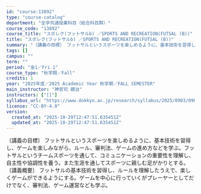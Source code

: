 ```yaml
---
id: "course:13892"
type: "course-catalog"
department: "全学共通授業科目（総合科目群）"
course_code: "13892"
course_title: "スポレク(フットサルb) ／SPORTS AND RECREATION(FUTSAL (B))"
title: "スポレク(フットサルb) ／SPORTS AND RECREATION(FUTSAL (B))"
summary: "〔講義の目標〕 フットサルというスポーツを楽しめるように、基本技術を習得し、ゲームを楽しみながら、ルール、審判法、ゲームの進め方などを学ぶ。フットサルというチームスポーツを通して、コミュニケーションの重要性を理解し、自主性や協調性を養う。ま…"
tags: []
campus: ""
term: ""
period: "金1／Fri 1"
course_type: "秋学期／Fall"
credits: 1
year: "2025年度／2025 Academic Year 秋学期／FALL SEMESTER"
main_instructor: "神宮司 親治"
instructors: ["[]"]
syllabus_url: "https://www.dokkyo.ac.jp/research/syllabus/2025/0903/0903_13892_ja_JP.html"
license: "CC-BY-4.0"
version:
  created_at: "2025-10-29T12:47:51.635451Z"
  updated_at: "2025-10-29T12:47:51.635451Z"
---
```

〔講義の目標〕 フットサルというスポーツを楽しめるように、基本技術を習得し、ゲームを楽しみながら、ルール、審判法、ゲームの進め方などを学ぶ。フットサルというチームスポーツを通して、コミュニケーションの重要性を理解し、自主性や協調性を養う。また生涯を通してスポーツに親しむ足がかりとする。 〔講義概要〕 フットサルの基本技術を習得し、ルールを理解したうえで、楽しくゲームができるようにする。ゲームを中心に行っていくがプレーヤーとしてだけでなく、審判法、ゲーム運営なども学ぶ。

